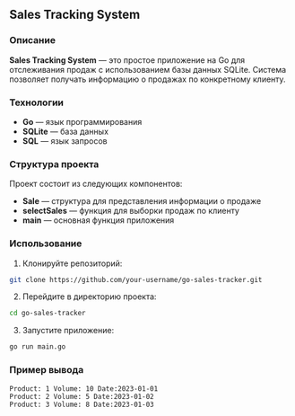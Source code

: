 ## Sales Tracking System

### Описание
**Sales Tracking System** — это простое приложение на Go для отслеживания продаж с использованием базы данных SQLite. Система позволяет получать информацию о продажах по конкретному клиенту.

### Технологии
* **Go** — язык программирования
* **SQLite** — база данных
* **SQL** — язык запросов

### Структура проекта
Проект состоит из следующих компонентов:
* **Sale** — структура для представления информации о продаже
* **selectSales** — функция для выборки продаж по клиенту
* **main** — основная функция приложения

### Использование
1. Клонируйте репозиторий:
```bash
git clone https://github.com/your-username/go-sales-tracker.git
```

2. Перейдите в директорию проекта:
```bash
cd go-sales-tracker
```

3. Запустите приложение:
```bash
go run main.go
```

### Пример вывода
```
Product: 1 Volume: 10 Date:2023-01-01
Product: 2 Volume: 5 Date:2023-01-02
Product: 3 Volume: 8 Date:2023-01-03
```
